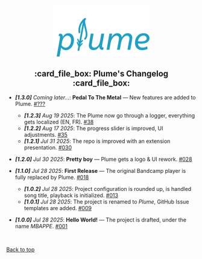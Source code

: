 <div align="center" id="top">
  <img src="https://raw.githubusercontent.com/QuentindiMeo/BC-Plume/main/icons/logo.svg" alt="BC-Plume Logo" width="256px" />
  <h2>:card_file_box: Plume's Changelog :card_file_box:</h2>
</div>

- _**[1.3.0]** Coming later..._: **Pedal To The Metal** — New features are added to Plume. [#???](#top)

  - _**[1.2.3]** Aug 19 2025_: The Plume now go through a logger, everything gets localized (EN, FR). [#38](https://github.com/QuentindiMeo/BC-Plume/pull/38)
  - _**[1.2.2]** Aug 17 2025_: The progress slider is improved, UI adjustments. [#35](https://github.com/QuentindiMeo/BC-Plume/pull/35)
  - _**[1.2.1]** Jul 31 2025_: The repo is improved with an extension presentation. [#030](https://github.com/QuentindiMeo/BC-Plume/pull/30)

- _**[1.2.0]** Jul 30 2025_: **Pretty boy** — Plume gets a logo & UI rework. [#028](https://github.com/QuentindiMeo/BC-Plume/pull/28)

- _**[1.1.0]** Jul 28 2025_: **First Release** — The original Bandcamp player is fully replaced by Plume. [#018](https://github.com/QuentindiMeo/BC-Plume/pull/18_)

  - _**[1.0.2]** Jul 28 2025_: Project configuration is rounded up, is handled song title, playback is initialized. [#013](https://github.com/QuentindiMeo/BC-Plume/pull/13)
  - _**[1.0.1]** Jul 28 2025_: The project is renamed to _Plume_, GitHub Issue templates are added. [#009](https://github.com/QuentindiMeo/BC-Plume/pull/9)

- _**[1.0.0]** Jul 28 2025_: **Hello World!** — The project is drafted, under the name _MBAPPE_. [#001](https://github.com/QuentindiMeo/BC-Plume/pull/1)

<br />

[Back to top](#top)
